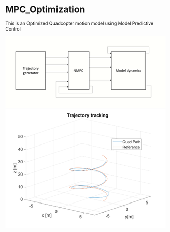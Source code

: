 # MPC_Optimization

This is an Optimized Quadcopter motion model using Model Predictive Control

![alt text](https://github.com/sheriefnabeeh/MPC_Optimization/blob/master/model3.png)
![alt text](https://github.com/sheriefnabeeh/MPC_Optimization/blob/master/lineartrack.png)
